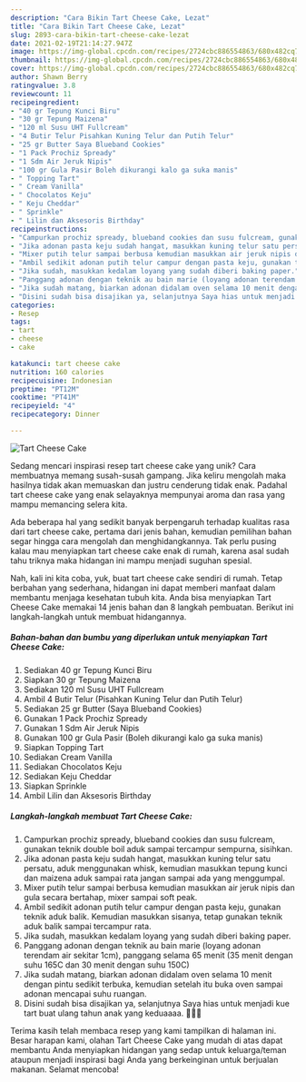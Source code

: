 ```yaml
---
description: "Cara Bikin Tart Cheese Cake, Lezat"
title: "Cara Bikin Tart Cheese Cake, Lezat"
slug: 2893-cara-bikin-tart-cheese-cake-lezat
date: 2021-02-19T21:14:27.947Z
image: https://img-global.cpcdn.com/recipes/2724cbc886554863/680x482cq70/tart-cheese-cake-foto-resep-utama.jpg
thumbnail: https://img-global.cpcdn.com/recipes/2724cbc886554863/680x482cq70/tart-cheese-cake-foto-resep-utama.jpg
cover: https://img-global.cpcdn.com/recipes/2724cbc886554863/680x482cq70/tart-cheese-cake-foto-resep-utama.jpg
author: Shawn Berry
ratingvalue: 3.8
reviewcount: 11
recipeingredient:
- "40 gr Tepung Kunci Biru"
- "30 gr Tepung Maizena"
- "120 ml Susu UHT Fullcream"
- "4 Butir Telur Pisahkan Kuning Telur dan Putih Telur"
- "25 gr Butter Saya Blueband Cookies"
- "1 Pack Prochiz Spready"
- "1 Sdm Air Jeruk Nipis"
- "100 gr Gula Pasir Boleh dikurangi kalo ga suka manis"
- " Topping Tart"
- " Cream Vanilla"
- " Chocolatos Keju"
- " Keju Cheddar"
- " Sprinkle"
- " Lilin dan Aksesoris Birthday"
recipeinstructions:
- "Campurkan prochiz spready, blueband cookies dan susu fulcream, gunakan teknik double boil aduk sampai tercampur sempurna, sisihkan."
- "Jika adonan pasta keju sudah hangat, masukkan kuning telur satu persatu, aduk menggunakan whisk, kemudian masukkan tepung kunci dan maizena aduk sampai rata jangan sampai ada yang menggumpal."
- "Mixer putih telur sampai berbusa kemudian masukkan air jeruk nipis dan gula secara bertahap, mixer sampai soft peak."
- "Ambil sedikit adonan putih telur campur dengan pasta keju, gunakan teknik aduk balik. Kemudian masukkan sisanya, tetap gunakan teknik aduk balik sampai tercampur rata."
- "Jika sudah, masukkan kedalam loyang yang sudah diberi baking paper."
- "Panggang adonan dengan teknik au bain marie (loyang adonan terendam air sekitar 1cm), panggang selama 65 menit (35 menit dengan suhu 165C dan 30 menit dengan suhu 150C)"
- "Jika sudah matang, biarkan adonan didalam oven selama 10 menit dengan pintu sedikit terbuka, kemudian setelah itu buka oven sampai adonan mencapai suhu ruangan."
- "Disini sudah bisa disajikan ya, selanjutnya Saya hias untuk menjadi kue tart buat ulang tahun anak yang keduaaaa. 🥳🥳🥳"
categories:
- Resep
tags:
- tart
- cheese
- cake

katakunci: tart cheese cake 
nutrition: 160 calories
recipecuisine: Indonesian
preptime: "PT12M"
cooktime: "PT41M"
recipeyield: "4"
recipecategory: Dinner

---
```



![Tart Cheese Cake](https://img-global.cpcdn.com/recipes/2724cbc886554863/680x482cq70/tart-cheese-cake-foto-resep-utama.jpg)

Sedang mencari inspirasi resep tart cheese cake yang unik? Cara membuatnya memang susah-susah gampang. Jika keliru mengolah maka hasilnya tidak akan memuaskan dan justru cenderung tidak enak. Padahal tart cheese cake yang enak selayaknya mempunyai aroma dan rasa yang mampu memancing selera kita.



Ada beberapa hal yang sedikit banyak berpengaruh terhadap kualitas rasa dari tart cheese cake, pertama dari jenis bahan, kemudian pemilihan bahan segar hingga cara mengolah dan menghidangkannya. Tak perlu pusing kalau mau menyiapkan tart cheese cake enak di rumah, karena asal sudah tahu triknya maka hidangan ini mampu menjadi suguhan spesial.


Nah, kali ini kita coba, yuk, buat tart cheese cake sendiri di rumah. Tetap berbahan yang sederhana, hidangan ini dapat memberi manfaat dalam membantu menjaga kesehatan tubuh kita. Anda bisa menyiapkan Tart Cheese Cake memakai 14 jenis bahan dan 8 langkah pembuatan. Berikut ini langkah-langkah untuk membuat hidangannya.

<!--inarticleads1-->

##### Bahan-bahan dan bumbu yang diperlukan untuk menyiapkan Tart Cheese Cake:

1. Sediakan 40 gr Tepung Kunci Biru
1. Siapkan 30 gr Tepung Maizena
1. Sediakan 120 ml Susu UHT Fullcream
1. Ambil 4 Butir Telur (Pisahkan Kuning Telur dan Putih Telur)
1. Sediakan 25 gr Butter (Saya Blueband Cookies)
1. Gunakan 1 Pack Prochiz Spready
1. Gunakan 1 Sdm Air Jeruk Nipis
1. Gunakan 100 gr Gula Pasir (Boleh dikurangi kalo ga suka manis)
1. Siapkan  Topping Tart
1. Sediakan  Cream Vanilla
1. Sediakan  Chocolatos Keju
1. Sediakan  Keju Cheddar
1. Siapkan  Sprinkle
1. Ambil  Lilin dan Aksesoris Birthday




<!--inarticleads2-->

##### Langkah-langkah membuat Tart Cheese Cake:

1. Campurkan prochiz spready, blueband cookies dan susu fulcream, gunakan teknik double boil aduk sampai tercampur sempurna, sisihkan.
1. Jika adonan pasta keju sudah hangat, masukkan kuning telur satu persatu, aduk menggunakan whisk, kemudian masukkan tepung kunci dan maizena aduk sampai rata jangan sampai ada yang menggumpal.
1. Mixer putih telur sampai berbusa kemudian masukkan air jeruk nipis dan gula secara bertahap, mixer sampai soft peak.
1. Ambil sedikit adonan putih telur campur dengan pasta keju, gunakan teknik aduk balik. Kemudian masukkan sisanya, tetap gunakan teknik aduk balik sampai tercampur rata.
1. Jika sudah, masukkan kedalam loyang yang sudah diberi baking paper.
1. Panggang adonan dengan teknik au bain marie (loyang adonan terendam air sekitar 1cm), panggang selama 65 menit (35 menit dengan suhu 165C dan 30 menit dengan suhu 150C)
1. Jika sudah matang, biarkan adonan didalam oven selama 10 menit dengan pintu sedikit terbuka, kemudian setelah itu buka oven sampai adonan mencapai suhu ruangan.
1. Disini sudah bisa disajikan ya, selanjutnya Saya hias untuk menjadi kue tart buat ulang tahun anak yang keduaaaa. 🥳🥳🥳




Terima kasih telah membaca resep yang kami tampilkan di halaman ini. Besar harapan kami, olahan Tart Cheese Cake yang mudah di atas dapat membantu Anda menyiapkan hidangan yang sedap untuk keluarga/teman ataupun menjadi inspirasi bagi Anda yang berkeinginan untuk berjualan makanan. Selamat mencoba!
